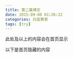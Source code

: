 ```yaml
---
title: 第二篇博文
date: 2015-09-08 01:26:22
categories: 扫盲教育
tags: [try]
---
```

此处及以上的内容会在首页显示
<!--more-->
以下是首页隐藏的内容
